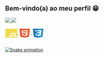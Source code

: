 ## Bem-vindo(a) ao meu perfil 😁

 <div>
  <a href="https://github.com/pernalongak">
  <img height="180em" src="https://github-readme-stats.vercel.app/api?username=pernalongak&show_icons=true&theme=tokyonight&include_all_commits=true&count_private=true"/>
  <img height="180em" src="https://github-readme-stats.vercel.app/api/top-langs/?username=pernalongak&layout=compact&langs_count=6&theme=tokyonight"/>
</div>
<div style="display: inline_block"><br>
  <img align="center" alt="Js" height="30" width="40" src="https://raw.githubusercontent.com/devicons/devicon/master/icons/javascript/javascript-plain.svg">
  <img align="center" alt="HTML" height="30" width="40" src="https://raw.githubusercontent.com/devicons/devicon/master/icons/html5/html5-original.svg">
  <img align="center" alt="CSS" height="30" width="40" src="https://raw.githubusercontent.com/devicons/devicon/master/icons/css3/css3-original.svg">
</div>
 
 <br>
 
 
 
<div> 

 
  ![Snake animation](https://github.com/pernalongak/pernalongak/blob/output/github-contribution-grid-snake.svg)

</div>
